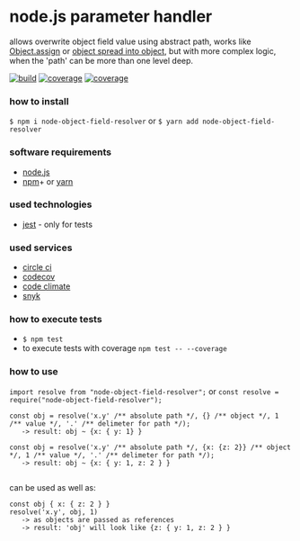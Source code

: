 [ci.tests-master-badge]: https://circleci.com/gh/explore-node-js/node.js-object-field-resolver/tree/master.svg?style=svg
[ci.tests-master]: https://circleci.com/gh/explore-node-js/node.js-object-field-resolver/tree/master
[ci.coverage-master-badge]: https://codecov.io/gh/explore-node-js/node.js-object-field-resolver/branch/master/graph/badge.svg
[ci.coverage-master]: https://codecov.io/gh/explore-node-js/node.js-object-field-resolver
[npm.package-badge]: https://badge.fury.io/js/node-object-field-resolver
[npm.package]: https://www.npmjs.com/package/node-object-field-resolver

# node.js parameter handler

allows overwrite object field value using abstract path, works like [Object.assign](https://developer.mozilla.org/en-US/docs/Web/JavaScript/Reference/Global_Objects/Object/assign) or [object spread into object](https://developer.mozilla.org/en-US/docs/Web/JavaScript/Reference/Operators/Spread_syntax), but with more complex logic, when the 'path' can be more than one level deep.

[![build][ci.tests-master-badge]][ci.tests-master]
[![coverage][ci.coverage-master-badge]][ci.coverage-master]
[![coverage][npm.package-badge]][npm.package]

### how to install

`$ npm i node-object-field-resolver` or `$ yarn add node-object-field-resolver`

### software requirements

* [node.js](https://nodejs.org/)
* [npm](https://www.npmjs.com/)+ or [yarn](https://yarnpkg.com/)

### used technologies

* [jest](https://facebook.github.io/jest/) - only for tests

### used services

* [circle ci](https://circleci.com/dashboard)
* [codecov](https://codecov.io/)
* [code climate](https://codeclimate.com/)
* [snyk](https://snyk.io/)

### how to execute tests

* `$ npm test`
* to execute tests with coverage `npm test -- --coverage`

### how to use
`import resolve from "node-object-field-resolver";`
or `const resolve = require("node-object-field-resolver");`

```
const obj = resolve('x.y' /** absolute path */, {} /** object */, 1 /** value */, '.' /** delimeter for path */);
   -> result: obj ~ {x: { y: 1} }

const obj = resolve('x.y' /** absolute path */, {x: {z: 2}} /** object */, 1 /** value */, '.' /** delimeter for path */);
   -> result: obj ~ {x: { y: 1, z: 2 } }


```
can be used as well as:
```
const obj { x: { z: 2 } }
resolve('x.y', obj, 1)
   -> as objects are passed as references
   -> result: 'obj' will look like {z: { y: 1, z: 2 } }
```

